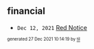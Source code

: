## financial


* <code>Dec 12, 2021</code> [Red Notice](2021-12-15T21-11-09-red-notice.md)

<sup><sub>generated 27 Dec 2021 10:14:19 by <a href='https://github.com/senorprogrammer/til'>til</a></sub></sup>
